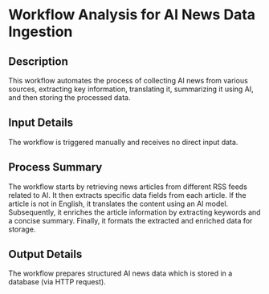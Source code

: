 # Workflow Analysis for AI News Data Ingestion

## Description
This workflow automates the process of collecting AI news from various sources, extracting key information, translating it, summarizing it using AI, and then storing the processed data.

## Input Details
The workflow is triggered manually and receives no direct input data.

## Process Summary
The workflow starts by retrieving news articles from different RSS feeds related to AI. It then extracts specific data fields from each article. If the article is not in English, it translates the content using an AI model. Subsequently, it enriches the article information by extracting keywords and a concise summary. Finally, it formats the extracted and enriched data for storage.

## Output Details
The workflow prepares structured AI news data which is stored in a database (via HTTP request).
